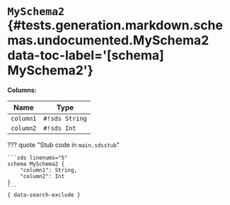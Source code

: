 [//]: # (DO NOT EDIT THIS FILE DIRECTLY. Instead, edit the corresponding stub file and execute `npm run docs:api`.)

# <code class="doc-symbol doc-symbol-schema"></code> `MySchema2` {#tests.generation.markdown.schemas.undocumented.MySchema2 data-toc-label='[schema] MySchema2'}

**Columns:**

| Name | Type |
|------|------|
| `column1` | `#!sds String` |
| `column2` | `#!sds Int` |

??? quote "Stub code in `main.sdsstub`"

    ```sds linenums="5"
    schema MySchema2 {
        "column1": String,
        "column2": Int
    }
    ```
    { data-search-exclude }
